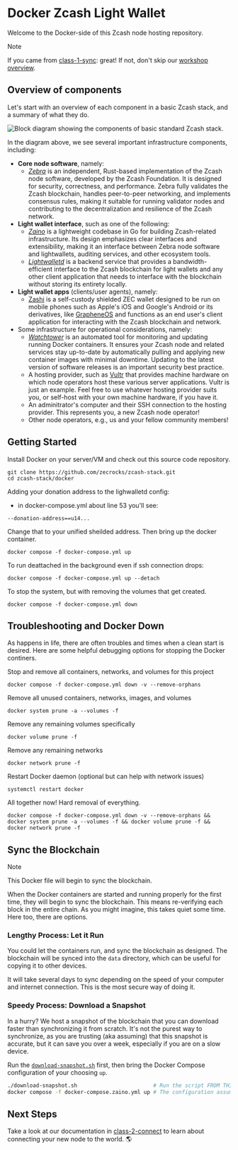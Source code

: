 # Docker Zcash Light Wallet

Welcome to the Docker-side of this Zcash node hosting repository. 

> [!NOTE]
> If you came from [class-1-sync](../docs/class-1-sync.md): great!
> If not, don't skip our [workshop overview](../docs/README.md).

## Overview of components

Let's start with an overview of each component in a basic Zcash stack, and a summary of what they do. 

![Block diagram showing the components of basic standard Zcash stack.](../docs/images/block_diagram.png)

In the diagram above, we see several important infrastructure components, including:

- **Core node software**, namely:
    - [*Zebra*](https://zfnd.org/zebra/) is an independent, Rust-based implementation of the Zcash node software, developed by the Zcash Foundation. It is designed for security, correctness, and performance. Zebra fully validates the Zcash blockchain, handles peer-to-peer networking, and implements consensus rules, making it suitable for running validator nodes and contributing to the decentralization and resilience of the Zcash network.
- **Light wallet interface**, such as one of the following:
    - [*Zaino*](https://github.com/zingolabs/zaino) is a lightweight codebase in Go for building Zcash-related infrastructure. Its design emphasizes clear interfaces and extensibility, making it an interface between Zebra node software and lightwallets, auditing services, and other ecosystem tools.
    - [*Lightwalletd*](https://github.com/zcash/lightwalletd) is a backend service that provides a bandwidth-efficient interface to the Zcash blockchain for light wallets and any other client application that needs to interface with the blockchain without storing its entirety locally.
- **Light wallet apps** (clients/user agents), namely:
    - [Zashi](https://electriccoin.co/zashi/) is a self-custody shielded ZEC wallet designed to be run on mobile phones such as Apple's iOS and Google's Android or its derivatives, like [GrapheneOS](https://grapheneos.org/) and functions as an end user's client application for interacting with the Zcash blockchain and network.
- Some infrastructure for operational considerations, namely:
    - [*Watchtower*](https://containrrr.dev/watchtower/) is an automated tool for monitoring and updating running Docker containers. It ensures your Zcash node and related services stay up-to-date by automatically pulling and applying new container images with minimal downtime. Updating to the latest version of software releases is an important security best practice.
    - A hosting provider, such as [Vultr](https://www.vultr.com/) that provides machine hardware on which node operators host these various server applications. Vultr is just an example. Feel free to use whatever hosting provider suits you, or self-host with your own machine hardware, if you have it.
    - An adminitrator's computer and their SSH connection to the hosting provider. This represents you, a new Zcash node operator!
    - Other node operators, e.g., us and your fellow community members!

## Getting Started

Install Docker on your server/VM and check out this source code repository.

```
git clone https://github.com/zecrocks/zcash-stack.git
cd zcash-stack/docker
```

Adding your donation address to the lighwalletd config:
* in docker-compose.yml about line 53 you'll see: 
```
--donation-address==u14...
```
Change that to your unified sheilded address.
Then bring up the docker container.

```
docker compose -f docker-compose.yml up
```

To run deattached in the background even if ssh connection drops: 
```
docker compose -f docker-compose.yml up --detach
```
To stop the system, but with removing the volumes that get created. 
```
docker compose -f docker-compose.yml down
```

## Troubleshooting and Docker Down
As happens in life, there are often troubles and times when a clean start is desired. Here are some helpful debugging options for stopping the Docker continers. 

Stop and remove all containers, networks, and volumes for this project
```
docker compose -f docker-compose.yml down -v --remove-orphans
```

Remove all unused containers, networks, images, and volumes
```
docker system prune -a --volumes -f
```

Remove any remaining volumes specifically
```
docker volume prune -f
```

Remove any remaining networks
```
docker network prune -f
```

Restart Docker daemon (optional but can help with network issues)
```
systemctl restart docker
```

All together now! Hard removal of everything.
```
docker compose -f docker-compose.yml down -v --remove-orphans && docker system prune -a --volumes -f && docker volume prune -f && docker network prune -f
```

## Sync the Blockchain
> [!NOTE] 
> This Docker file will begin to sync the blockchain.

When the Docker containers are started and running properly for the first time, they will begin to sync the blockchain. This means re-verifying each block in the entire chain. As you might imagine, this takes quiet some time. Here too, there are options. 

### Lengthy Process: Let it Run
You could let the containers run, and sync the blockchain as designed. The blockchain will be synced into the ```data``` directory, which can be useful for copying it to other devices.

It will take several days to sync depending on the speed of your computer and internet connection. This is the most secure way of doing it.

### Speedy Process: Download a Snapshot
In a hurry? We host a snapshot of the blockchain that you can download faster than synchronizing it from scratch. It's not the purest way to synchronize, as you are trusting (aka assuming) that this snapshot is accurate, but it can save you over a week, especially if you are on a slow device.

Run the [`download-snapshot.sh`](download-snapshot.sh) first, then bring the Docker Compose configuration of your choosing `up`.

```sh
./download-snapshot.sh                        # Run the script FROM THIS DIRECTORY.
docker compose -f docker-compose.zaino.yml up # The configuration assumes a relative path to the downloaded data.
```

## Next Steps
Take a look at our documentation in [class-2-connect](../docs/class-2-connect.md) to learn about connecting your new node to the world. 🌎
